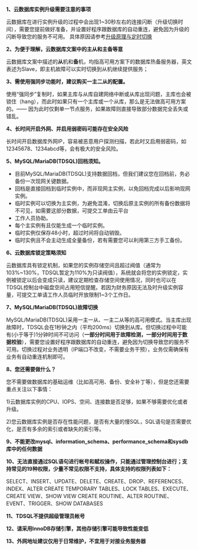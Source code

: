 **1、云数据库实例升级需要注意的事项**

云数据库在进行实例升级的过程中会出现1~30秒左右的连接闪断（升级切换时间），需要您提前做好准备，并设置好程序跟数据库的自动重连，避免因为升级的闪断导致您的服务不可用。
具体原因请参考[升级原理与定时切换](https://cloud.tencent.com/document/product/237/3259)

**2、为便于理解，云数据库文案中的主从和主备等意**

云数据库文案中描述的**从**机和**备**机，均指高可用方案下的数据库热备服务器，英文表述为Slave，即主机故障可以实时切换到从机继续提供服务；

**3、需使用强同步功能时，建议购买一主二从的配置。**

使用“强同步”复制时，如果主库与从库自建网络中断或从库出现问题，主库也会被锁住（hang），而此时如果只有一个主库或一个从库，那么是无法做高可用方案的。—— 因为此时仅剩单一节点服务，如果故障则直接导致部分数据完全丢失或错乱。
 
**4、长时间开启外网、并启用弱密码可能存在安全风险**

长时间开启数据库外网IP，容易被恶意用户探测扫描，若此时又启用弱密码，如12345678、1234abcd等，会有极大的安全风险。


**5、MySQL/MariaDB(TDSQL)回档须知。**

- 目前MySQL/MariaDB(TDSQL)支持数据回档，但我们建议您在回档前，务必备份一次现网关键数据。
- 回档是直接回档到临时实例中，而非现网主实例，以免回档完成以后影响现网实例。
- 临时实例可以切换为主实例，为避免混淆，切换后原主实例的所有备份数据将不可见，如需要这部分数据，可提交工单由云平台
- 工作人员协助。
- 每个主实例有且仅能生成一个临时实例。
- 临时实例仅保存48小时，超过时间将自动销毁。
- 临时实例且不会主动生成全量备份，若有需要您可以利用第三方手工备份。


**6、云数据库锁定策略须知**

云数据库具有锁定机制，如果您的实例存储空间且超过阀值（通常为103%~130%，TDSQL暂定为110%为只读阀值），系统就会将您的实例锁定，实例被锁定以后会变成只读，建议定期检查存储空间使用情况，同时也可以在TDSQL控制台中磁盘空间占用短信提醒。若因为财务原因无法及时升级实例容量，可提交工单请工作人员临时开放限制1~3个工作日。


**7、MySQL/MariaDB(TDSQL)故障切换**

MySQL/MariaDB(TDSQL)采用一主一从、一主二从等的高可用模式。当主库出现故障时，TDSQL会在1秒钟之内（平均200ms）切换到从库。但切换过程中可能有(小于等于)1分钟时间不可访问（**一部分时间用于故障检测，一部分时间用于数据校验**），需要您设置好程序跟数据库的自动重连，避免因为切换导致您的服务不可用。切换过程对业务透明（IP端口不改变，不需要业务干预），业务仅需确保有业务有自动重连机制即可。


**8、您还需要做什么？**

您不需要做数据库的基础运维（比如高可用、备份、安全补丁等），但是您还需要重点关注以下事情：

1)云数据库实例的CPU、IOPS、空间、连接数是否足够，如果不够需要优化或者升级。

2)您云数据库实例是否存在性能问题，是否有大量的慢SQL，SQL语句是否需要优化，是否有多余的索引或者缺失的索引等。


**9、不能更改mysql、information_schema、performance_schema和sysdb库中的任何数据**

**10、无法直接通过SQL语句进行帐号和赋权操作，只能通过管理控制台进行；支持常见的19种权限，少量不常见权限不支持，具体支持的权限列表如下：**

SELECT、INSERT、UPDATE、DELETE、CREATE、DROP、REFERENCES、INDEX、ALTER
CREATE TEMPORARY TABLES、LOCK TABLES、EXECUTE、CREATE VIEW、SHOW VIEW
CREATE ROUTINE、ALTER ROUTINE、EVENT、TRIGGER、SHOW DATABASES

**11、TDSQL不提供超级管理员帐号**

**12、请采用InnoDB存储引擎，其他存储引擎可能导致性能变低**

**13、外网地址建议仅用于日常维护，不宜用于对接业务服务器**


